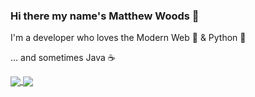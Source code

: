 ### Hi there my name's Matthew Woods 👋
I'm a developer who loves the Modern Web 🔮 & Python 🐍  

... and sometimes Java ☕️

<a href="https://github.com/mxttwoods">
<img align="center" src="https://github-readme-stats.vercel.app/api?username=mxttwoods&count_private=true" />
<img align="center" src="https://github-readme-stats.vercel.app/api/top-langs/?username=mxttwoods&layout=compact" />
</a>
